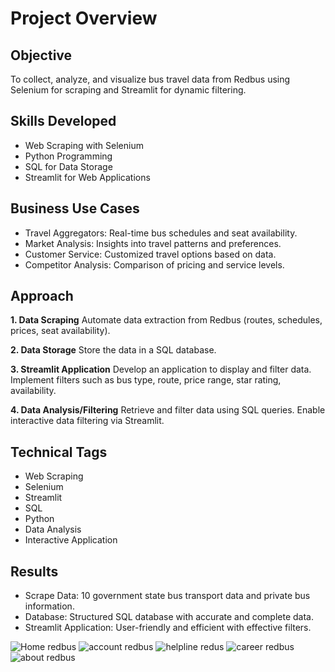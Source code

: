 # Project Overview

## Objective

To collect, analyze, and visualize bus travel data from Redbus using Selenium for scraping and Streamlit for dynamic filtering.

## Skills Developed
- Web Scraping with Selenium
- Python Programming
- SQL for Data Storage
- Streamlit for Web Applications

## Business Use Cases
- Travel Aggregators: Real-time bus schedules and seat availability.
- Market Analysis: Insights into travel patterns and preferences.
- Customer Service: Customized travel options based on data.
- Competitor Analysis: Comparison of pricing and service levels.

## Approach

**1. Data Scraping**
   Automate data extraction from Redbus (routes, schedules, prices, seat availability).

**2. Data Storage**
   Store the data in a SQL database.

**3. Streamlit Application**
   Develop an application to display and filter data.
   Implement filters such as bus type, route, price range, star rating, availability.

**4. Data Analysis/Filtering**
   Retrieve and filter data using SQL queries.
   Enable interactive data filtering via Streamlit.


## Technical Tags
- Web Scraping
- Selenium
- Streamlit
- SQL
- Python
- Data Analysis
- Interactive Application


## Results
- Scrape Data: 10 government state bus transport data and private bus information.
- Database: Structured SQL database with accurate and complete data.
- Streamlit Application: User-friendly and efficient with effective filters.

![Home redbus](https://github.com/user-attachments/assets/711afc95-938b-47c6-a589-6031ecac2a19)
![account redbus](https://github.com/user-attachments/assets/a7eefa6c-e4ec-4833-9132-22120890e542)
![helpline redus](https://github.com/user-attachments/assets/485ae748-8383-4e68-bce1-f41739e4e4c0)
![career redbus](https://github.com/user-attachments/assets/bfb4ee8b-eacf-4faa-be61-2ab2d42fb745)
![about redbus](https://github.com/user-attachments/assets/1bdbb06c-02da-4be7-ab1d-81f850c75daf)

